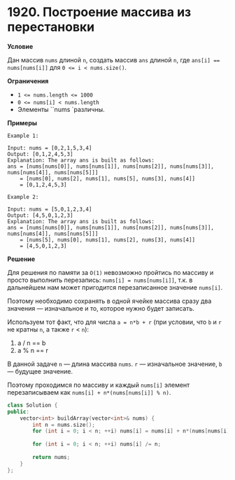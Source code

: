 # 1920. Построение массива из перестановки

**Условие**

Дан массив `nums` длиной `n`, создать массив `ans` длиной `n`, где `ans[i] == nums[nums[i]]` для `0 <= i < nums.size()`.

**Ограничения**

- `1 <= nums.length <= 1000`
- `0 <= nums[i] < nums.length`
- Элементы ``nums `различны.

**Примеры**
```
Example 1:

Input: nums = [0,2,1,5,3,4]
Output: [0,1,2,4,5,3]
Explanation: The array ans is built as follows: 
ans = [nums[nums[0]], nums[nums[1]], nums[nums[2]], nums[nums[3]], nums[nums[4]], nums[nums[5]]]
    = [nums[0], nums[2], nums[1], nums[5], nums[3], nums[4]]
    = [0,1,2,4,5,3]

Example 2:

Input: nums = [5,0,1,2,3,4]
Output: [4,5,0,1,2,3]
Explanation: The array ans is built as follows:
ans = [nums[nums[0]], nums[nums[1]], nums[nums[2]], nums[nums[3]], nums[nums[4]], nums[nums[5]]]
    = [nums[5], nums[0], nums[1], nums[2], nums[3], nums[4]]
    = [4,5,0,1,2,3]
```


**Решение**

Для решения по памяти за `O(1)` невозможно пройтись по массиву и просто выполнить перезапись: `nums[i] = nums[nums[i]]`, т.к. в дальнейшем нам может пригодится перезаписанное значение `nums[i]`. 

Поэтому необходимо сохранять в одной ячейке массива сразу два значения — изначальное и то, которое нужно будет записать.

Используем тот факт, что для числа `a = n*b + r` (при условии, что `b` и `r` не кратны `n`, а также `r` < `n`):
1. a / n == b
1. a % n == r

В данной задаче `n` — длина массива `nums`. `r` — изначальное значение, `b` — будущее значение.

Поэтому проходимся по массиву и каждый `nums[i]` элемент перезаписываем как `nums[i] + n*(nums[nums[i]] % n)`.

```C++
class Solution {
public:
    vector<int> buildArray(vector<int>& nums) {
        int n = nums.size();
        for (int i = 0; i < n; ++i) nums[i] = nums[i] + n*(nums[nums[i]] % n);
        
        for (int i = 0; i < n; ++i) nums[i] /= n;
        
        return nums;
    }
};

```